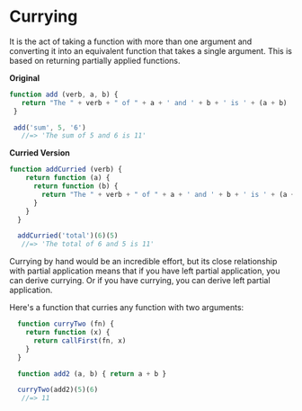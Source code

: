 # Currying

It is the act of taking a function with more than one argument and converting it into an equivalent function that takes a single argument. This is based on returning partially applied functions.

**Original**

```javascript
function add (verb, a, b) {
   return "The " + verb + " of " + a + ' and ' + b + ' is ' + (a + b)
 }

 add('sum', 5, '6')
   //=> 'The sum of 5 and 6 is 11'
```

**Curried Version**

```javascript
function addCurried (verb) {
    return function (a) {
      return function (b) {
        return "The " + verb + " of " + a + ' and ' + b + ' is ' + (a + b)
      }
    }
  }

  addCurried('total')(6)(5)
   //=> 'The total of 6 and 5 is 11'
```

Currying by hand would be an incredible effort, but its close relationship with partial application means that if you have left partial application, you can derive currying. Or if you have currying, you can derive left partial application.

Here's a function that curries any function with two arguments:

```javascript
  function curryTwo (fn) {
    return function (x) {
      return callFirst(fn, x)
    }
  }

  function add2 (a, b) { return a + b }

  curryTwo(add2)(5)(6)
   //=> 11
```
